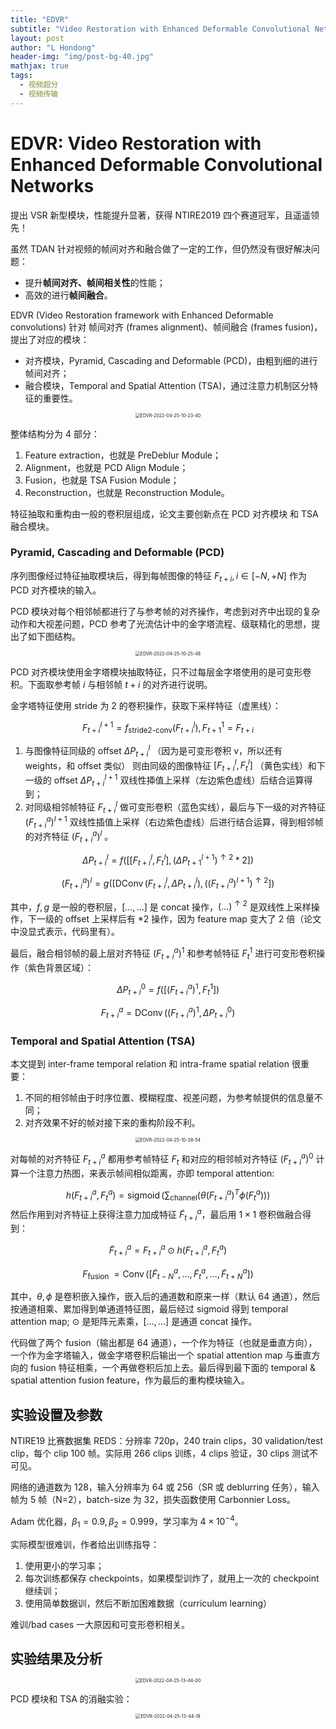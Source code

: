 ```yaml
---
title: "EDVR"
subtitle: "Video Restoration with Enhanced Deformable Convolutional Networks"
layout: post
author: "L Hondong"
header-img: "img/post-bg-40.jpg"
mathjax: true
tags:
  - 视频超分
  - 视频传输
---
```


# EDVR: Video Restoration with Enhanced Deformable Convolutional Networks

提出 VSR 新型模块，性能提升显著，获得 NTIRE2019 四个赛道冠军，且遥遥领先！

虽然 TDAN 针对视频的帧间对齐和融合做了一定的工作，但仍然没有很好解决问题：

- 提升**帧间对齐、帧间相关性**的性能；
- 高效的进行**帧间融合**。

EDVR (Video Restoration framework with Enhanced Deformable convolutions) 针对 帧间对齐 (frames alignment)、帧间融合 (frames fusion)，提出了对应的模块：

- 对齐模块，Pyramid, Cascading and Deformable (PCD)，由粗到细的进行帧间对齐；
- 融合模块，Temporal and Spatial Attention (TSA)，通过注意力机制区分特征的重要性。

<div align=center><img src="https://lhondong-pic.oss-cn-shenzhen.aliyuncs.com/img/assets/EDVR-2022-04-25-10-23-40.png" alt="EDVR-2022-04-25-10-23-40" style="zoom:50%;" /></div>

整体结构分为 4 部分：

1. Feature extraction，也就是 PreDeblur Module；
2. Alignment，也就是 PCD Align Module；
3. Fusion，也就是 TSA Fusion Module；
4. Reconstruction，也就是 Reconstruction Module。

特征抽取和重构由一般的卷积层组成，论文主要创新点在 PCD 对齐模块 和 TSA 融合模块。

### Pyramid, Cascading and Deformable (PCD)

序列图像经过特征抽取模块后，得到每帧图像的特征 $F_{t+i}, i \in[-N, +N]$ 作为 PCD 对齐模块的输入。

PCD 模块对每个相邻帧都进行了与参考帧的对齐操作，考虑到对齐中出现的复杂动作和大视差问题，PCD 参考了光流估计中的金字塔流程、级联精化的思想，提出了如下图结构。

<div align=center><img src="https://lhondong-pic.oss-cn-shenzhen.aliyuncs.com/img/assets/EDVR-2022-04-25-10-25-48.png" alt="EDVR-2022-04-25-10-25-48" style="zoom:50%;" /></div>

PCD 对齐模块使用金字塔模块抽取特征，只不过每层金字塔使用的是可变形卷积。下面取参考帧 $i$ 与相邻帧 $t+i$ 的对齐进行说明。

金字塔特征使用 stride 为 2 的卷积操作，获取下采样特征（虚黑线）：

$$
F_{t+i}^{l+1}=f_{\text{stride2-conv}}\left(F_{t+i}^{l}\right), F_{t+1}^{1}=F_{t+i}
$$

1. 与图像特征同级的 offset $\Delta P_{t+i}^{l}$ （因为是可变形卷积 $\mathrm{v}$，所以还有 weights，和 offset 类似） 则由同级的图像特征 $\left[F_{t+i}^{l}, F_{t}^{l}\right]$ （黄色实线）和下一级的 offset $\Delta P_{t+i}^{l+1}$ 双线性揷值上采样（左边紫色虚线）后结合运算得到；
2. 对同级相邻帧特征 $F_{t+i}^{l}$ 做可变形卷积（蓝色实线），最后与下一级的对齐特征 $\left(F_{t+i}^{a}\right)^{l+1}$ 双线性插值上采样（右边紫色虚线）后进行结合运算，得到相邻帧的对齐特征 $\left(F_{t+i}^{a}\right)^{l}$ 。

$$
\Delta P_{t+i}^{l}=f\left(\left[\left[F_{t+i}^{l}, F_{t}^{l}\right],\left(\Delta P_{t+1}^{l+1}\right)^{\uparrow 2} * 2\right]\right) 
$$

$$
\left(F_{t+i}^{a}\right)^{l}=g\left(\left[\operatorname{DConv}\left(F_{t+i}^{l}, \Delta P_{t+i}^{l}\right),\left(\left(F_{t+i}^{a}\right)^{l+1}\right)^{\uparrow 2}\right]\right)
$$

其中，$f, g$ 是一般的卷积层，$[\ldots, \ldots]$ 是 concat 操作，$(\ldots)^{\uparrow 2}$ 是双线性上采样操作，下一级的 offset 上采样后有 $*2$ 操作，因为 feature map 变大了 2 倍（论文中没显式表示，代码里有）。

最后，融合相邻帧的最上层对齐特征 $\left(F_{t+i}^{a}\right)^{1}$ 和参考帧特征 $F_{t}^{1}$ 进行可变形卷积操作（紫色背景区域）：

$$
\Delta P_{t+i}^{0}=f\left(\left[\left(F_{t+i}^{a}\right)^{1}, F_{t}^{1}\right]\right)
$$

$$
F_{t+i}^{a}=\operatorname{DConv}\left(\left(F_{t+i}^{a}\right)^{1}, \Delta P_{t+i}^{0}\right)
$$

### Temporal and Spatial Attention (TSA)

本文提到 inter-frame temporal relation 和 intra-frame spatial relation 很重要：

1. 不同的相邻帧由于时序位置、模糊程度、视差问题，为参考帧提供的信息量不同；
2. 对齐效果不好的帧对接下来的重构阶段不利。

<div align=center><img src="https://lhondong-pic.oss-cn-shenzhen.aliyuncs.com/img/assets/EDVR-2022-04-25-10-38-54.png" alt="EDVR-2022-04-25-10-38-54" style="zoom:50%;" /></div>

对每帧的对齐特征 $F_{t+i}^{a}$ 都用参考帧特征 $F_{t}$ 和对应的相邻帧对齐特征 $\left(F_{t+i}^{a}\right)^{0}$ 计算一个注意力热图，来表示帧间相似距离，亦即 temporal attention:

$$
h\left(F_{t+i}^{a}, F_{t}^{a}\right)=\operatorname{sigmoid}\left(\sum_{\text{channel}}\left(\theta\left(F_{t+i}^{a}\right)^{T} \phi\left(F_{t}^{a}\right)\right)\right)
$$
然后作用到对齐特征上获得注意力加成特征 $\widetilde{F}_{t+i}^{a}$，最后用 $1 \times 1$ 卷积做融合得到：

$$
\widetilde{F}_{t+i}^{a}=F_{t+i}^{a} \odot h\left(F_{t+i}^{a}, F_{t}^{a}\right)
$$

$$
F_{\text {fusion }}=\operatorname{Conv}\left(\left[\widetilde{F}_{t-N}^{a}, \ldots, \widetilde{F}_{t}^{a}, \ldots, \widetilde{F}_{t+N}^{a}\right]\right)
$$

其中，$\theta, \phi$ 是卷积嵌入操作，嵌入后的通道数和原来一样（默认 64 通道），然后按通道相乘、累加得到单通道特征图，最后经过 sigmoid 得到 temporal attention map; $\odot$ 是矩阵元素乘，$[\ldots, \ldots]$ 是通道 concat 操作。

代码做了两个 fusion（输出都是 64 通道），一个作为特征（也就是垂直方向），一个作为金字塔输入，做金字塔卷积后输出一个 spatial attention map 与垂直方向的 fusion 特征相乘，一个再做卷积后加上去。最后得到最下面的 temporal & spatial attention fusion feature，作为最后的重构模块输入。

## 实验设置及参数

NTIRE19 比赛数据集 REDS：分辨率 720p，240 train clips，30 validation/test clip，每个 clip 100 帧。实际用 266 clips 训练，4 clips 验证，30 clips 测试不可见。

网络的通道数为 128，输入分辨率为 64 或 256（SR 或 deblurring 任务），输入帧为 5 帧（N=2），batch-size 为 32，损失函数使用 Carbonnier Loss。

Adam 优化器，$\beta_1=0.9,\beta_2=0.999$，学习率为 $4\times 10^{-4}$。

实际模型很难训，作者给出训练指导：

1. 使用更小的学习率；
2. 每次训练都保存 checkpoints，如果模型训炸了，就用上一次的 checkpoint 继续训；
3. 使用简单数据训，然后不断加困难数据（curriculum learning）

难训/bad cases 一大原因和可变形卷积相关。

## 实验结果及分析

<div align=center><img src="https://lhondong-pic.oss-cn-shenzhen.aliyuncs.com/img/assets/EDVR-2022-04-25-13-44-00.png" alt="EDVR-2022-04-25-13-44-00" style="zoom:50%;" /></div>

PCD 模块和 TSA 的消融实验：

<div align=center><img src="https://lhondong-pic.oss-cn-shenzhen.aliyuncs.com/img/assets/EDVR-2022-04-25-13-44-19.png" alt="EDVR-2022-04-25-13-44-19" style="zoom:50%;" /></div>